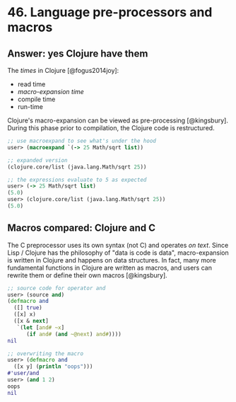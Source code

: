 # 46. Language pre-processors and macros

## Answer: yes Clojure have them

The _times_ in Clojure [@fogus2014joy]:

- read time
- _macro-expansion time_
- compile time 
- run-time

Clojure's macro-expansion can be viewed as pre-processing [@kingsbury].  During this phase prior to compilation, the Clojure code is restructured. 

```clojure
;; use macroexpand to see what's under the hood
user> (macroexpand `(-> 25 Math/sqrt list))

;; expanded version
(clojure.core/list (java.lang.Math/sqrt 25))

;; the expressions evaluate to 5 as expected
user> (-> 25 Math/sqrt list)
(5.0)
user> (clojure.core/list (java.lang.Math/sqrt 25))
(5.0)
```

## Macros compared: Clojure and C


The C preprocessor uses its own syntax (not C) and operates _on text_. Since Lisp / Clojure has the philosophy of "data is code is data", macro-expansion is written in Clojure and happens on data structures.  In fact, many more fundamental functions in Clojure are written as macros, and users can rewrite them or define their own macros [@kingsbury]. 


```clojure
;; source code for operator and
user> (source and)
(defmacro and
  ([] true)
  ([x] x)
  ([x & next]
   `(let [and# ~x]
      (if and# (and ~@next) and#))))
nil

;; overwriting the macro
user> (defmacro and
  ([x y] (println "oops")))
#'user/and
user> (and 1 2)
oops
nil
```


